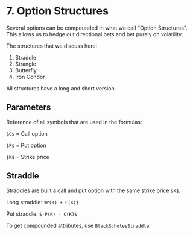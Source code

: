 # 7. Option Structures

<script src="//yihui.org/js/math-code.js" defer></script>
<!-- Just one possible MathJax CDN below. You may use others. -->
<script defer
  src="//mathjax.rstudio.com/latest/MathJax.js?config=TeX-MML-AM_CHTML">
</script>

Several options can be compounded in what we call "Option Structures". 
This allows us to hedge out directional bets and bet purely on volatility.

The structures that we discuss here:

1. Straddle
2. Strangle
3. Butterfly
4. Iron Condor

All structures have a long and short version.

## Parameters

Reference of all symbols that are used in the formulas:

`$C$` = Call option

`$P$` = Put option

`$K$` = Strike price

## Straddle

Straddles are built a call and put option with the same strike price `$K$`.

Long straddle: `$P(K) + C(K)$`

Put straddle: `$-P(K) - C(K)$`

To get compounded attributes, use `BlackScholesStraddle`.
